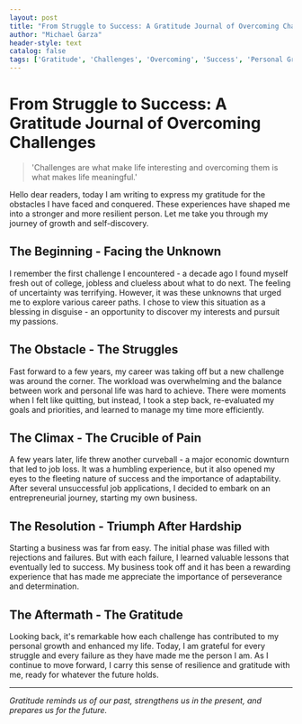 ```yaml
---
layout: post
title: "From Struggle to Success: A Gratitude Journal of Overcoming Challenges"
author: "Michael Garza"
header-style: text
catalog: false
tags: ['Gratitude', 'Challenges', 'Overcoming', 'Success', 'Personal Growth', 'Resilience']
---
```



# From Struggle to Success: A Gratitude Journal of Overcoming Challenges

> 'Challenges are what make life interesting and overcoming them is what makes life meaningful.'

Hello dear readers, today I am writing to express my gratitude for the obstacles I have faced and conquered. These experiences have shaped me into a stronger and more resilient person. Let me take you through my journey of growth and self-discovery.

## The Beginning - Facing the Unknown

I remember the first challenge I encountered - a decade ago I found myself fresh out of college, jobless and clueless about what to do next. The feeling of uncertainty was terrifying. However, it was these unknowns that urged me to explore various career paths. I chose to view this situation as a blessing in disguise - an opportunity to discover my interests and pursuit my passions.

## The Obstacle - The Struggles

Fast forward to a few years, my career was taking off but a new challenge was around the corner. The workload was overwhelming and the balance between work and personal life was hard to achieve. There were moments when I felt like quitting, but instead, I took a step back, re-evaluated my goals and priorities, and learned to manage my time more efficiently.

## The Climax - The Crucible of Pain

A few years later, life threw another curveball - a major economic downturn that led to job loss. It was a humbling experience, but it also opened my eyes to the fleeting nature of success and the importance of adaptability. After several unsuccessful job applications, I decided to embark on an entrepreneurial journey, starting my own business.

## The Resolution - Triumph After Hardship

Starting a business was far from easy. The initial phase was filled with rejections and failures. But with each failure, I learned valuable lessons that eventually led to success. My business took off and it has been a rewarding experience that has made me appreciate the importance of perseverance and determination.

## The Aftermath - The Gratitude

Looking back, it's remarkable how each challenge has contributed to my personal growth and enhanced my life. Today, I am grateful for every struggle and every failure as they have made me the person I am. As I continue to move forward, I carry this sense of resilience and gratitude with me, ready for whatever the future holds.

---

*Gratitude reminds us of our past, strengthens us in the present, and prepares us for the future.*
